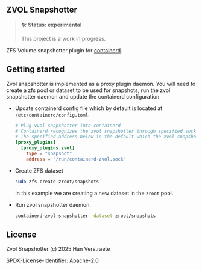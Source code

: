 ## ZVOL Snapshotter

> 🛠 **Status: experimental**
>
> This project is a work in progress.

ZFS Volume snapshotter plugin for [containerd](https://github.com/containerd/containerd).


## Getting started

Zvol snapshotter is implemented as a proxy plugin daemon. You will need to create a zfs pool or dataset to be used for snapshots, run the zvol snapshotter daemon and update the containerd configuration.

- Update containerd config file which by default is located at `/etc/containerd/config.toml`.

    ```toml
    # Plug vvol snapshotter into containerd
    # Containerd recognizes the zvol snapshotter through specified socket address.
    # The specified address below is the default which the zvol snapshotter listens to.
    [proxy_plugins]
      [proxy_plugins.zvol]
        type = "snapshot"
        address = "/run/containerd-zvol.sock"
    ```

- Create ZFS dataset

    ```sh
    sudo zfs create zroot/snapshots 
    ```

    In this example we are creating a new dataset in the `zroot` pool.

- Run  zvol snapshotter daemon.

    ```sh
    containerd-zvol-snapshotter -dataset zroot/snapshots
    ```

## License

Zvol Snapshotter (c) 2025 Han Verstraete

SPDX-License-Identifier: Apache-2.0 
